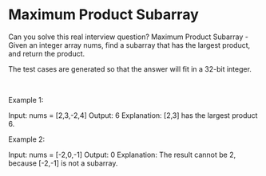 # Maximum Product Subarray

Can you solve this real interview question? Maximum Product Subarray - Given an integer array nums, find a subarray that has the largest product, and return the product.

The test cases are generated so that the answer will fit in a 32-bit integer.

 

Example 1:


Input: nums = [2,3,-2,4]
Output: 6
Explanation: [2,3] has the largest product 6.


Example 2:


Input: nums = [-2,0,-1]
Output: 0
Explanation: The result cannot be 2, because [-2,-1] is not a subarray.